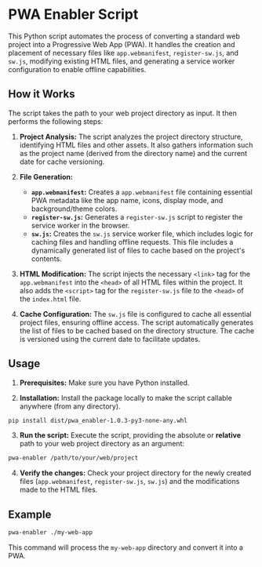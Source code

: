 # PWA Enabler Script

This Python script automates the process of converting a standard web project into a Progressive Web App (PWA).  It handles the creation and placement of necessary files like `app.webmanifest`, `register-sw.js`, and `sw.js`,  modifying existing HTML files, and generating a service worker configuration to enable offline capabilities.

## How it Works

The script takes the path to your web project directory as input. It then performs the following steps:

1. **Project Analysis:**  The script analyzes the project directory structure, identifying HTML files and other assets. It also gathers information such as the project name (derived from the directory name) and the current date for cache versioning.

2. **File Generation:**
    * **`app.webmanifest`:**  Creates a `app.webmanifest` file containing essential PWA metadata like the app name, icons, display mode, and background/theme colors.
    * **`register-sw.js`:** Generates a `register-sw.js` script to register the service worker in the browser.
    * **`sw.js`:**  Creates the `sw.js` service worker file, which includes logic for caching files and handling offline requests. This file includes a dynamically generated list of files to cache based on the project's contents.

3. **HTML Modification:**  The script injects the necessary `<link>` tag for the `app.webmanifest` into the `<head>` of all HTML files within the project. It also adds the `<script>` tag for the `register-sw.js` file to the `<head>` of the `index.html` file.

4. **Cache Configuration:** The `sw.js` file is configured to cache all essential project files, ensuring offline access. The script automatically generates the list of files to be cached based on the directory structure. The cache is versioned using the current date to facilitate updates.

## Usage

1. **Prerequisites:** Make sure you have Python installed.

2. **Installation:** Install the package locally to make the script callable anywhere (from any directory).

```bash
pip install dist/pwa_enabler-1.0.3-py3-none-any.whl
```

3. **Run the script:** Execute the script, providing the absolute or **relative** path to your web project directory as an argument:

```bash
pwa-enabler /path/to/your/web/project
```

4. **Verify the changes:** Check your project directory for the newly created files (`app.webmanifest`, `register-sw.js`, `sw.js`) and the modifications made to the HTML files.

## Example

```bash
pwa-enabler ./my-web-app
```

This command will process the `my-web-app` directory and convert it into a PWA.
